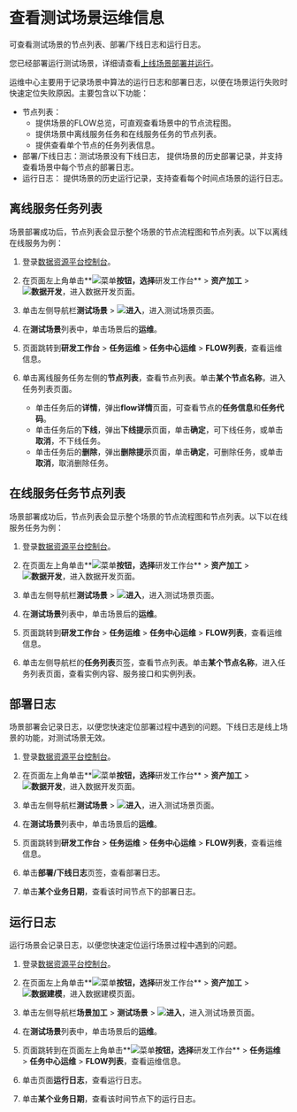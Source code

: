 # 查看测试场景运维信息

可查看测试场景的节点列表、部署/下线日志和运行日志。

您已经部署运行测试场景，详细请查看[上线场景部署并运行](/cn.zh-CN/用户指南/数据开发/线上场景/上线场景部署并运行.md)。

运维中心主要用于记录场景中算法的运行日志和部署日志，以便在场景运行失败时快速定位失败原因。主要包含以下功能：

-   节点列表：
    -   提供场景的FLOW总览，可直观查看场景中的节点流程图。
    -   提供场景中离线服务任务和在线服务任务的节点列表。
    -   提供查看单个节点的任务列表信息。
-   部署/下线日志：测试场景没有下线日志， 提供场景的历史部署记录，并支持查看场景中每个节点的部署日志。
-   运行日志： 提供场景的历史运行记录，支持查看每个时间点场景的运行日志。

## 离线服务任务列表

场景部署成功后，节点列表会显示整个场景的节点流程图和节点列表。以下以离线在线服务为例：

1.  登录[数据资源平台控制台](https://dataq.console.aliyun.com)。

2.  在页面左上角单击**![菜单](https://static-aliyun-doc.oss-accelerate.aliyuncs.com/assets/img/zh-CN/6504337061/p188771.png)**按钮，选择**研发工作台** \> **资产加工** \> **![数据开发](https://static-aliyun-doc.oss-accelerate.aliyuncs.com/assets/img/zh-CN/2524223261/p282097.png)**，进入数据开发页面。

3.  单击左侧导航栏**测试场景** \> **![进入](https://static-aliyun-doc.oss-accelerate.aliyuncs.com/assets/img/zh-CN/6504337061/p188815.png)**，进入测试场景页面。

4.  在**测试场景**列表中，单击场景后的**运维**。

5.  页面跳转到**研发工作台** \> **任务运维** \> **任务中心运维** \> **FLOW列表**，查看运维信息。

6.  单击离线服务任务左侧的**节点列表**，查看节点列表。单击**某个节点名称**，进入任务列表页面。

    -   单击任务后的**详情**，弹出**flow详情**页面，可查看节点的**任务信息**和**任务代码**。
    -   单击任务后的**下线**，弹出**下线提示**页面，单击**确定**，可下线任务，或单击**取消**，不下线任务。
    -   单击任务后的**删除**，弹出**删除提示**页面，单击**确定**，可删除任务，或单击**取消**，取消删除任务。

## 在线服务任务节点列表

场景部署成功后，节点列表会显示整个场景的节点流程图和节点列表。以下以在线服务任务为例：

1.  登录[数据资源平台控制台](https://dataq.console.aliyun.com)。

2.  在页面左上角单击**![菜单](https://static-aliyun-doc.oss-accelerate.aliyuncs.com/assets/img/zh-CN/6504337061/p188771.png)**按钮，选择**研发工作台** \> **资产加工** \> **![数据开发](https://static-aliyun-doc.oss-accelerate.aliyuncs.com/assets/img/zh-CN/2524223261/p282097.png)**，进入数据开发页面。

3.  单击左侧导航栏**测试场景** \> **![进入](https://static-aliyun-doc.oss-accelerate.aliyuncs.com/assets/img/zh-CN/6504337061/p188815.png)**，进入测试场景页面。

4.  在**测试场景**列表中，单击场景后的**运维**。

5.  页面跳转到**研发工作台** \> **任务运维** \> **任务中心运维** \> **FLOW列表**，查看运维信息。

6.  单击左侧导航栏的**任务列表**页签，查看节点列表。单击**某个节点名称**，进入任务列表页面，查看实例内容、服务接口和实例列表。


## 部署日志

场景部署会记录日志，以便您快速定位部署过程中遇到的问题。下线日志是线上场景的功能，对测试场景无效。

1.  登录[数据资源平台控制台](https://dataq.console.aliyun.com)。

2.  在页面左上角单击**![菜单](https://static-aliyun-doc.oss-accelerate.aliyuncs.com/assets/img/zh-CN/6504337061/p188771.png)**按钮，选择**研发工作台** \> **资产加工** \> **![数据开发](https://static-aliyun-doc.oss-accelerate.aliyuncs.com/assets/img/zh-CN/2524223261/p282097.png)**，进入数据开发页面。

3.  单击左侧导航栏**测试场景** \> **![进入](https://static-aliyun-doc.oss-accelerate.aliyuncs.com/assets/img/zh-CN/6504337061/p188815.png)**，进入测试场景页面。

4.  在**测试场景**列表中，单击场景后的**运维**。

5.  页面跳转到**研发工作台** \> **任务运维** \> **任务中心运维** \> **FLOW列表**，查看运维信息。

6.  单击**部署/下线日志**页签，查看部署日志。

7.  单击**某个业务日期**，查看该时间节点下的部署日志。


## 运行日志

运行场景会记录日志，以便您快速定位运行场景过程中遇到的问题。

1.  登录[数据资源平台控制台](https://dataq.console.aliyun.com)。

2.  在页面左上角单击**![菜单](https://static-aliyun-doc.oss-accelerate.aliyuncs.com/assets/img/zh-CN/6504337061/p188771.png)**按钮，选择**研发工作台** \> **资产加工** \> **![数据建模](https://static-aliyun-doc.oss-accelerate.aliyuncs.com/assets/img/zh-CN/7366900161/p208211.png)**，进入数据建模页面。

3.  单击左侧导航栏**场景加工** \> **测试场景** \> **![进入](https://static-aliyun-doc.oss-accelerate.aliyuncs.com/assets/img/zh-CN/6504337061/p188815.png)**，进入测试场景页面。

4.  在**测试场景**列表中，单击场景后的**运维**。

5.  页面跳转到在页面左上角单击**![菜单](https://static-aliyun-doc.oss-accelerate.aliyuncs.com/assets/img/zh-CN/6504337061/p188771.png)**按钮，选择**研发工作台** \> **任务运维** \> **任务中心运维** \> **FLOW列表**，查看运维信息。

6.  单击页面**运行日志**，查看运行日志。

7.  单击**某个业务日期**，查看该时间节点下的运行日志。


